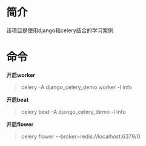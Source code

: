 # 简介

该项目是使用django和celery结合的学习案例

# 命令

**开启worker** 
> celery -A django_celery_demo worker -l info

**开启beat**
> celery beat -A django_celery_demo -l info

**开启flower**
> celery flower --broker=redis://localhost:6379/0